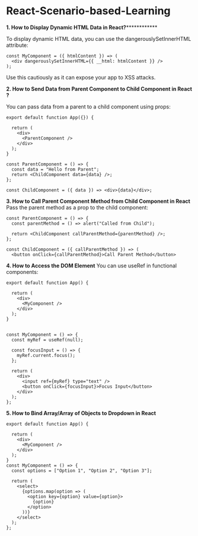 # React-Scenario-based-Learning

**1. How to Display Dynamic HTML Data in React?**************
   
To display dynamic HTML data, you can use the dangerouslySetInnerHTML attribute:
```
const MyComponent = ({ htmlContent }) => (
  <div dangerouslySetInnerHTML={{ __html: htmlContent }} />
);
```
Use this cautiously as it can expose your app to XSS attacks.


**2. How to Send Data from Parent Component to Child Component in React ?**

You can pass data from a parent to a child component using props:
```
export default function App({}) {

  return (
    <div>
      <ParentComponent />
    </div>
  );
}

const ParentComponent = () => {
  const data = "Hello from Parent";
  return <ChildComponent data={data} />;
};

const ChildComponent = ({ data }) => <div>{data}</div>;
```
**3. How to Call Parent Component Method from Child Component in React**
Pass the parent method as a prop to the child component:

```
const ParentComponent = () => {
  const parentMethod = () => alert("Called from Child");

  return <ChildComponent callParentMethod={parentMethod} />;
};

const ChildComponent = ({ callParentMethod }) => (
  <button onClick={callParentMethod}>Call Parent Method</button>
```

**4. How to Access the DOM Element**
You can use useRef in functional components:
```
export default function App() {

  return (
    <div>
      <MyComponent />
    </div>
  );
}


const MyComponent = () => {
  const myRef = useRef(null);

  const focusInput = () => {
    myRef.current.focus();
  };

  return (
    <div>
      <input ref={myRef} type="text" />
      <button onClick={focusInput}>Focus Input</button>
    </div>
  );
};
```

**5. How to Bind Array/Array of Objects to Dropdown in React**
```
export default function App() {

  return (
    <div>
      <MyComponent />
    </div>
  );
}
const MyComponent = () => {
  const options = ["Option 1", "Option 2", "Option 3"];
  
  return (
    <select>
      {options.map(option => (
        <option key={option} value={option}>
          {option}
        </option>
      ))}
    </select>
  );
};
```
